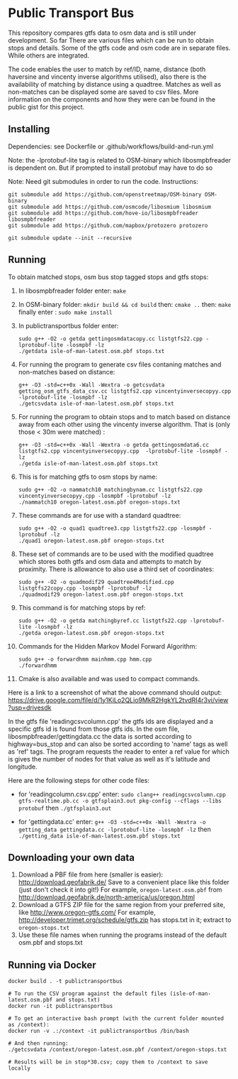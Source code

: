 # Public Transport Bus

This repository compares gtfs data to osm data and is still under development. So far There are various files which can be run to obtain stops and details. Some of the  gtfs code and osm code are in separate files. While others are integrated. 
 

The code enables the user to match by ref/ID, name, distance (both haversine and vincenty inverse algorithms utilised), also there is the availability of matching by distance using a quadtree. Matches as well as non-matches can be displayed some are saved to csv files. More information on the components and how they were can be found in the public gist for this project.


## Installing

Dependencies: see Dockerfile or .github/workflows/build-and-run.yml

Note: the -lprotobuf-lite tag is related to OSM-binary which libosmpbfreader is dependent on. But if prompted to install protobuf may have to do so

Note: Need git submodules in order to run the code. Instructions: 

```
git submodule add https://github.com/openstreetmap/OSM-binary OSM-binary
git submodule add https://github.com/osmcode/libosmium libosmium
git submodule add https://github.com/hove-io/libosmpbfreader libosmpbfreader
git submodule add https://github.com/mapbox/protozero protozero

git submodule update --init --recursive
```

## Running

To obtain matched stops, osm bus stop tagged stops and gtfs stops:
1. In libosmpbfreader folder enter: ``make``
2. In OSM-binary folder: ``mkdir build && cd build``  then: ``cmake ..``   then: ``make`` finally enter : ``sudo make install``
3. In publictransportbus folder enter: 
    ```
    sudo g++ -O2 -o getda gettingosmdatacopy.cc listgtfs22.cpp -lprotobuf-lite -losmpbf -lz
    ./getdata isle-of-man-latest.osm.pbf stops.txt
    ```
4. For running the program to generate csv files contaning matches and non-matches based on distance: 
   ```
   g++ -O3 -std=c++0x -Wall -Wextra -o getcsvdata getting_osm_gtfs_data_csv.cc listgtfs2.cpp vincentyinversecopyy.cpp  -lprotobuf-lite -losmpbf -lz    
   ./getcsvdata isle-of-man-latest.osm.pbf stops.txt
   ```
5. For running the program to obtain stops and to match based on distance away from each other using the vincenty inverse algorithm. That is (only those < 30m were matched) :
   ```
   g++ -O3 -std=c++0x -Wall -Wextra -o getda gettingosmdata6.cc listgtfs2.cpp vincentyinversecopyy.cpp  -lprotobuf-lite -losmpbf -lz
   ./getda isle-of-man-latest.osm.pbf stops.txt
   ```
6. This is for matching gtfs to osm stops by name:
    ```
    sudo g++ -O2 -o nammatch10 matchingbynam.cc listgtfs22.cpp vincentyinversecopyy.cpp -losmpbf -lprotobuf -lz
    ./nammatch10 oregon-latest.osm.pbf oregon-stops.txt
    ```
7. These commands are for use with a standard quadtree:
   ```
   sudo g++ -O2 -o quad1 quadtree3.cpp listgtfs22.cpp -losmpbf -lprotobuf -lz
   ./quad1 oregon-latest.osm.pbf oregon-stops.txt
   ```
8. These set of commands are to be used with the modified quadtree which stores both gtfs and osm data and attempts to match by proximity. There is allowance to also use a third set of coordinates:
     ```
     sudo g++ -O2 -o quadmodif29 quadtree4Modified.cpp listgtfs22copy.cpp -losmpbf -lprotobuf -lz
     ./quadmodif29 oregon-latest.osm.pbf oregon-stops.txt
     ```
9.  This command is for matching stops by ref: 
     ```
     sudo g++ -O2 -o getda matchingbyref.cc listgtfs22.cpp -lprotobuf-lite -losmpbf -lz
     ./getda oregon-latest.osm.pbf oregon-stops.txt
     ```

10. Commands for the Hidden Markov Model Forward Algorithm: 
     ```
     sudo g++ -o forwardhmm mainhmm.cpp hmm.cpp
     ./forwardhmm
     ```
11. Cmake is also available and was used to compact commands.

Here is a link to a screenshot of what the above command should output: https://drive.google.com/file/d/1y1KiLo2QLio9MkR2HgkYL2tvdRI4r3vi/view?usp=drivesdk

In the gtfs file 'readingcsvcolumn.cpp' the gtfs ids are displayed and a specific gtfs id is found from those gtfs ids. In the osm file, libosmpbfreader/gettingdata.cc the data is sorted according to highway=bus_stop and can also be sorted according to 'name' tags as well as 'ref' tags.
The program requests the reader to enter a ref value for which is gives the number of nodes for that value as well as it's latitude and longitude.

Here are the following steps for other code files: 
- for 'readingcolumn.csv.cpp' enter: ``sudo clang++ readingcsvcolumn.cpp gtfs-realtime.pb.cc -o gtfsplain3.out pkg-config --cflags --libs protobuf`` then ``./gtfsplain3.out``

- for 'gettingdata.cc' enter: ``g++ -O3 -std=c++0x -Wall -Wextra -o getting_data gettingdata.cc -lprotobuf-lite -losmpbf -lz`` then ``./getting_data isle-of-man-latest.osm.pbf stops.txt``

## Downloading your own data

1. Download a PBF file from here (smaller is easier): http://download.geofabrik.de/
   Save to a convenient place like this folder (just don't check it into git!)
   For example, `oregon-latest.osm.pbf` from http://download.geofabrik.de/north-america/us/oregon.html
2. Download a GTFS ZIP file for the same region from your preferred site, like http://www.oregon-gtfs.com/
   For example, http://developer.trimet.org/schedule/gtfs.zip has stops.txt in it; extract to `oregon-stops.txt`
3. Use these file names when running the programs instead of the default osm.pbf and stops.txt

## Running via Docker

```
docker build . -t publictransportbus

# To run the CSV program against the default files (isle-of-man-latest.osm.pbf and stops.txt)
docker run -it publictransportbus

# To get an interactive bash prompt (with the current folder mounted as /context):
docker run -v .:/context -it publictransportbus /bin/bash

# And then running:
./getcsvdata /context/oregon-latest.osm.pbf /context/oregon-stops.txt

# Results will be in stop*30.csv; copy them to /context to save locally
```
